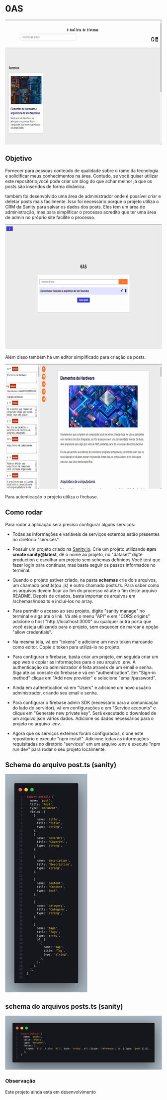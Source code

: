 # 0AS

<img src="./public/screenshot-home.png" height="400px" />

## Objetivo

Fornecer para pessoas conteúdo de qualidade sobre o ramo da tecnologia e solidificar meus
conhecimentos na área. Contudo, se você quiser utilizar este repositório,você pode criar um blog do
que achar melhor já que os posts são inseridos de forma dinâmica.

também foi desenvolvido uma área de administrador onde é possível criar e deletar posts mais
facilmente. Isso foi necessário porque o projeto utiliza o CRM da Sanity para salvar os dados dos
posts. Eles tem um área de administração, mas para simplificar o processo acredito que ter uma área
de admin no próprio site facilite o processo.

<img src="./public/screenshot-dashboard.png" height="400px" />

Além disso também há um editor simplificado para criação de posts.

<img src="./public/screenshot-editor.png" height="400px" />

Para autenticação o projeto utiliza o firebase.

## Como rodar

Para rodar a aplicação será preciso configurar alguns serviços:

-  Todas as informações e variáveis de serviços externos estão presentes no diretório "services".

-  Possuir um projeto criado na
   <a href="https://www.sanity.io/docs/create-a-sanity-project">Sanity.io</a>. Crie um projeto
   utilizando <strong>npm create sanity@latest</strong>, dê o nome ao projeto, no "dataset" digte
   production e escolhar um projeto sem schemas definidos.Você terá que fazer login para continuar,
   mas basta seguir os passos informados no terminal.

-  Quando o projeto estiver criado, na pasta <strong>schemas</strong> crie dois arquivos, um chamado
   post.ts(ou .js) e outro chamado posts.ts. Para saber como os arquivos devem ficar ao fim do
   processo vá até o fim deste arquivo README. Depois de criados, basta importar os arquivos em
   /schemas/index.ts e incluí-los no array.

-  Para permitir o acesso ao seu projeto, digite "sanity manage" no terminal e siga até o link. Vá
   até o menu "API" e em "CORS origins" adicione o host "http://localhost:3000" ou qualquer outra
   porta que você esteja utilizando para o projeto, sem esquecer de marcar a opção "allow
   credentials".

-  Na mesma tela, vá em "tokens" e adicione um novo token marcando como editor. Copie o token para
   utilizá-lo no projeto.

-  Para configurar o firebase, basta criar um projeto, em seguida criar um app web e copiar as
   informações para o seu arquivo .env. A authenticação do administrador é feita através de um email
   e senha. Siga até ao console do firebase e vá em "authentication". Em "Sign-in method" clique em
   "Add new provider" e selecione "email/password".

-  Ainda em authentication vá em "Users" e adicione um novo usuário administrador, criando seu email
   e senha.

-  Para configurar o firebase admin SDK (necessário para a comunicação do lado do servidor), vá em
   configurações e em "Service accounts" e clique em "Generate new private key". Será executado o
   download de um arquivo json vários dados. Adicione os dados necessários para o projeto no arquivo
   .env.

-  Agora que os serviços externos foram configurados, clone este repositório e execute "npm
   install". Adicione todas as informações requisitadas no diretório "services" em um arquivo .env e
   execute "npm run dev" para rodar o seu projeto localmente.

## Schema do arquivo post.ts (sanity)

<img src="./public/schema-post.png" height="700px" />

## schema do arquivos posts.ts (sanity)

<img src="./public/schema-posts.png">

### Observação

Este projeto ainda está em desenvolvimento
